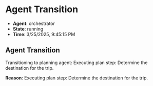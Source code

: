# Agent Transition

- **Agent**: orchestrator
- **State**: running
- **Time**: 3/25/2025, 9:45:15 PM

## Agent Transition

Transitioning to planning agent: Executing plan step: Determine the destination for the trip.

**Reason**: Executing plan step: Determine the destination for the trip.

